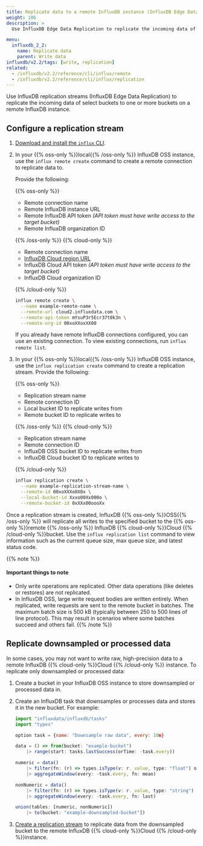 ```yaml
---
title: Replicate data to a remote InfluxDB instance (InfluxDB Edge Data Replication)
weight: 106
description: >
  Use InfluxDB Edge Data Replication to replicate the incoming data of select buckets to one or more buckets on a remote InfluxDB instance.

menu:
  influxdb_2_2:
    name: Replicate data
    parent: Write data
influxdb/v2.2/tags: [write, replication]
related:
  - /influxdb/v2.2/reference/cli/influx/remote
  - /influxdb/v2.2/reference/cli/influx/replication
---
```


Use InfluxDB replication streams (InfluxDB Edge Data Replication) to replicate the incoming data of select buckets to one or more buckets on a remote InfluxDB instance.

## Configure a replication stream

1. [Download and install the `influx` CLI](/influxdb/v2.2/tools/influx-cli/).
2. In your {{% oss-only %}}local{{% /oss-only %}} InfluxDB OSS instance, use the `influx remote create` command to create a remote connection to replicate data to.

   Provide the following:
    
    {{% oss-only %}}

    - Remote connection name
    - Remote InfluxDB instance URL
    - Remote InfluxDB API token _(API token must have write access to the target bucket)_
    - Remote InfluxDB organization ID

    {{% /oss-only %}}
    {{% cloud-only %}}

    - Remote connection name
    - [InfluxDB Cloud region URL](/influxdb/cloud/reference/regions/)
    - InfluxDB Cloud API token _(API token must have write access to the target bucket)_
    - InfluxDB Cloud organization ID

    {{% /cloud-only %}}

    ```sh
    influx remote create \
      --name example-remote-name \
      --remote-url cloud2.influxdata.com \
      --remote-api-token mYsuP3r5Ecr37t0k3n \
      --remote-org-id 00xoXXoxXX00
    ```

    If you already have remote InfluxDB connections configured, you can use an existing connection. To view existing connections, run `influx remote list`.

3. In your {{% oss-only %}}local{{% /oss-only %}} InfluxDB OSS instance, use the
    `influx replication create` command to create a replication stream.
    Provide the following:

    {{% oss-only %}}

    - Replication stream name
    - Remote connection ID
    - Local bucket ID to replicate writes from
    - Remote bucket ID to replicate writes to

    {{% /oss-only %}}
    {{% cloud-only %}}

    - Replication stream name
    - Remote connection ID
    - InfluxDB OSS bucket ID to replicate writes from
    - InfluxDB Cloud bucket ID to replicate writes to

    {{% /cloud-only %}}

    ```sh
    influx replication create \
      --name example-replication-stream-name \
      --remote-id 00xoXXXo0X0x \
      --local-bucket-id Xxxo00Xx000o \
      --remote-bucket-id 0xXXx00oooXx
    ```

Once a replication stream is created, InfluxDB {{% oss-only %}}OSS{{% /oss-only %}}
will replicate all writes to the specified bucket to the {{% oss-only %}}remote {{% /oss-only %}}
InfluxDB {{% cloud-only %}}Cloud {{% /cloud-only %}}bucket.
Use the `influx replication list` command to view information such as the current queue size,
max queue size, and latest status code.

{{% note %}}
#### Important things to note

- Only write operations are replicated. Other data operations (like deletes or restores) are not replicated.
- In InfluxDB OSS, large write request bodies are written entirely.
  When replicated, write requests are sent to the remote bucket in batches.
  The maximum batch size is 500 kB (typically between 250 to 500 lines of line protocol).
  This may result in scenarios where some batches succeed and others fail.
{{% /note %}}

## Replicate downsampled or processed data
In some cases, you may not want to write raw, high-precision data to a remote InfluxDB {{% cloud-only %}}Cloud {{% /cloud-only %}} instance. To replicate only downsampled or processed data:

1. Create a bucket in your InfluxDB OSS instance to store downsampled or processed data in.
2. Create an InfluxDB task that downsamples or processes data and stores it in the new bucket. For example:

    ```js
    import "influxdata/influxdb/tasks"
    import "types"

    option task = {name: "Downsample raw data", every: 10m}

    data = () => from(bucket: "example-bucket")
        |> range(start: tasks.lastSuccess(orTime: -task.every))

    numeric = data()
        |> filter(fn: (r) => types.isType(v: r._value, type: "float") or types.isType(v: r._value, type: "int") or types.isType(v: r._value, type: "uint"))
        |> aggregateWindow(every: -task.every, fn: mean)

    nonNumeric = data()
        |> filter(fn: (r) => types.isType(v: r._value, type: "string") or types.isType(v: r._value, type: "bool"))
        |> aggregateWindow(every: -task.every, fn: last)

    union(tables: [numeric, nonNumeric])
        |> to(bucket: "example-downsampled-bucket"])
    ```

3. [Create a replication stream](#configure-a-replication-stream) to replicate data from the downsampled bucket to the remote InfluxDB {{% cloud-only %}}Cloud {{% /cloud-only %}}instance.
